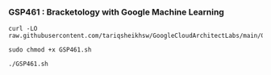 ### GSP461 :  Bracketology with Google Machine Learning 

```
curl -LO raw.githubusercontent.com/tariqsheikhsw/GoogleCloudArchitectLabs/main/GSP461.sh

sudo chmod +x GSP461.sh

./GSP461.sh
```
